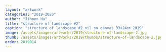 ```yaml
---
layout: "artwork"
categories: "2019-2020"
author: "Jihoon Ha"
title: "structure of landscape #2"
caption: "structure of landscape #2_oil on canvas_33×24㎝_2019"
image: /assets/images/artworks/2019/structure-of-landscape-2.jpg
thumb: /assets/images/artworks/2019/thumbs/structure-of-landscape-2.jpg
order: 2019014
---
```

